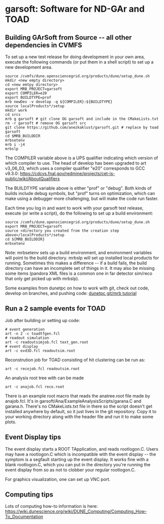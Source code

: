 # garsoft: Software for ND-GAr and TOAD

## Building GArSoft from Source -- all other dependencies in CVMFS

To set up a new test release for doing development in your own area, execute the following commands (or put them in a shell script) to set up a new development area.
```
source /cvmfs/dune.opensciencegrid.org/products/dune/setup_dune.sh
mkdir <new empty directory>
cd <new emtpy directory>
export MRB_PROJECT=garsoft
export COMPILER=e20
export BUILDTYPE=prof
mrb newDev -v develop -q ${COMPILER}:${BUILDTYPE}
source localProducts*/setup
mkdir work
cd srcs
mrb g garsoft # git clone OG garsoft and include in the CMakeLists.txt
rm -r garsoft # remove OG garsoft src
git clone https://github.com/anezkaklust/garsoft.git # replace by toad garsoft
cd $MRB_BUILDDIR
mrbsetenv
mrb i -j4
mrbslp
```

The COMPILER variable above is a UPS qualifier indicating which version of which compiler to use. The head of develop has been upgraded to art v3_06_03, which uses a compiler qualifier "e20" corresponds to GCC v9.3.0: https://cdcvs.fnal.gov/redmine/projects/cet-is-public/wiki/AboutQualifiers

The BUILDTYPE variable above is either "prof" or "debug". Both kinds of builds include debug symbols, but "prof" turns on optimization, which can make using a debugger more challenging, but will make the code run faster.

Each time you log in and want to work with your garsoft test release, execute (or write a script), do the following to set up a build environment:

```
source /cvmfs/dune.opensciencegrid.org/products/dune/setup_dune.sh
export MRB_PROJECT=garsoft
source <directory you created from the creation step above>/localProducts*/setup
cd ${MRB_BUILDDIR}
mrbsetenv
```

Note: mrbsetenv sets up a build environment, and environment variables will point to the build directory. mrbslp will set up installed local products for running. Sometimes this makes a difference -- if a build fails, the build directory can have an incomplete set of things in it. It may also be missing some items (pandora XML files is a common one in far detector sim/reco that only get picked up with mrbslp).

Some examples from dunetpc on how to work with git, check out code, develop on branches, and pushing code: [dunetpc git/mrb tutorial](https://cdcvs.fnal.gov/redmine/projects/dunetpc/wiki/_Tutorial_)

## Run a 2 sample events for TOAD

Job after building or setting up code:

```
# event generation
art -n 2 -c toadtfgen.fcl
# readout simulation
art -c readoutsimjob.fcl text_gen.root 
# event display
art -c evd3D.fcl readoutsim.root
```

Reconstrution job for TOAD consisting of hit clustering can be run as:

```
art -c recojob.fcl readoutsim.root   
```

An analysis root tree with can be made
```
art -c anajob.fcl reco.root
```

There is an example root macro that reads the anatree.root file made by anajob.fcl. It's in garsoft/Ana/ExampleAnalysisScripts/garana.C and garana.h. There's no CMakeLists.txt file in there so the script doesn't get installed anywhere by default, so it just lives in the git repository. Copy it to your working directory along with the header file and run it to make some plots.


## Event Display tips
The event display starts a ROOT TApplication, and reads rootlogon.C. Users may have a rootlogon.C which is incompatible with the event display -- the symptom is a segfault starting up the event display. It works fine with a blank rootlogon.C, which you can put in the directory you're running the event display from so as not to clobber your regular rootlogon.C. 

For graphics visualization, one can set up VNC port.

## Computing tips
Lots of computing how-to information is here: https://wiki.dunescience.org/wiki/DUNE_Computing/Computing_How-To_Documentation

